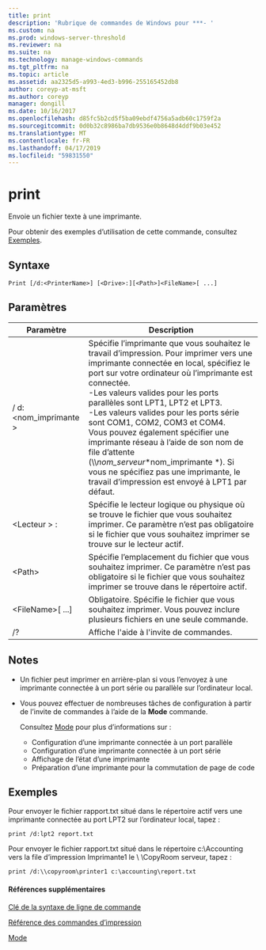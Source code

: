 ```yaml
---
title: print
description: 'Rubrique de commandes de Windows pour ***- '
ms.custom: na
ms.prod: windows-server-threshold
ms.reviewer: na
ms.suite: na
ms.technology: manage-windows-commands
ms.tgt_pltfrm: na
ms.topic: article
ms.assetid: aa2325d5-a993-4ed3-b996-255165452db8
author: coreyp-at-msft
ms.author: coreyp
manager: dongill
ms.date: 10/16/2017
ms.openlocfilehash: d85fc5b2cd5f5ba09ebdf4756a5adb60c1759f2a
ms.sourcegitcommit: 0d0b32c8986ba7db9536e0b8648d4ddf9b03e452
ms.translationtype: MT
ms.contentlocale: fr-FR
ms.lasthandoff: 04/17/2019
ms.locfileid: "59831550"
---
```

# <a name="print"></a>print



Envoie un fichier texte à une imprimante.

Pour obtenir des exemples d’utilisation de cette commande, consultez [Exemples](#BKMK_examples).

## <a name="syntax"></a>Syntaxe

```
Print [/d:<PrinterName>] [<Drive>:][<Path>]<FileName>[ ...]
```

## <a name="parameters"></a>Paramètres

|Paramètre|Description|
|---------|-----------|
|/ d:\<nom_imprimante >|Spécifie l’imprimante que vous souhaitez le travail d’impression. Pour imprimer vers une imprimante connectée en local, spécifiez le port sur votre ordinateur où l’imprimante est connectée.</br>-Les valeurs valides pour les ports parallèles sont LPT1, LPT2 et LPT3.</br>-Les valeurs valides pour les ports série sont COM1, COM2, COM3 et COM4.</br>Vous pouvez également spécifier une imprimante réseau à l’aide de son nom de file d’attente (\\\\*nom_serveur*\*nom_imprimante *). Si vous ne spécifiez pas une imprimante, le travail d’impression est envoyé à LPT1 par défaut.|
|\<Lecteur > :|Spécifie le lecteur logique ou physique où se trouve le fichier que vous souhaitez imprimer. Ce paramètre n’est pas obligatoire si le fichier que vous souhaitez imprimer se trouve sur le lecteur actif.|
|\<Path>|Spécifie l’emplacement du fichier que vous souhaitez imprimer. Ce paramètre n’est pas obligatoire si le fichier que vous souhaitez imprimer se trouve dans le répertoire actif.|
|\<FileName>[ ...]|Obligatoire. Spécifie le fichier que vous souhaitez imprimer. Vous pouvez inclure plusieurs fichiers en une seule commande.|
|/?|Affiche l'aide à l'invite de commandes.|

## <a name="remarks"></a>Notes

-   Un fichier peut imprimer en arrière-plan si vous l’envoyez à une imprimante connectée à un port série ou parallèle sur l’ordinateur local.
-   Vous pouvez effectuer de nombreuses tâches de configuration à partir de l’invite de commandes à l’aide de la **Mode** commande.

    Consultez [Mode](mode.md) pour plus d’informations sur :  
    -   Configuration d’une imprimante connectée à un port parallèle
    -   Configuration d’une imprimante connectée à un port série
    -   Affichage de l’état d’une imprimante
    -   Préparation d’une imprimante pour la commutation de page de code

## <a name="BKMK_examples"></a>Exemples

Pour envoyer le fichier rapport.txt situé dans le répertoire actif vers une imprimante connectée au port LPT2 sur l’ordinateur local, tapez :
```
print /d:lpt2 report.txt
```
Pour envoyer le fichier rapport.txt situé dans le répertoire c:\Accounting vers la file d’impression Imprimante1 le \\ \\CopyRoom serveur, tapez :
```
print /d:\\copyroom\printer1 c:\accounting\report.txt 
```

#### <a name="additional-references"></a>Références supplémentaires

[Clé de la syntaxe de ligne de commande](command-line-syntax-key.md)

[Référence des commandes d’impression](print-command-reference.md)

[Mode](mode.md)